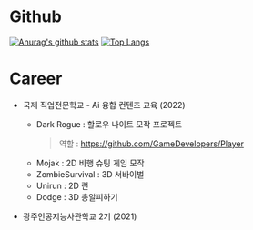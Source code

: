 
<!--
**gyullo18/gyullo18** is a ✨ _special_ ✨ repository because its `README.md` (this file) appears on your GitHub profile.

Here are some ideas to get you started:

- 🔭 I’m currently working on ...
- 🌱 I’m currently learning ...
- 👯 I’m looking to collaborate on ...
- 🤔 I’m looking for help with ...
- 💬 Ask me about ...
- 📫 How to reach me: ...
- 😄 Pronouns: ...
- ⚡ Fun fact: ...
-->
# Github
[![Anurag's github stats](https://github-readme-stats.vercel.app/api?username=gyullo18)](https://github.com/anuraghazra/github-readme-stats)
[![Top Langs](https://github-readme-stats.vercel.app/api/top-langs/?username=gyullo18&layout=compact)](https://github.com/anuraghazra/github-readme-stats)



# Career
- 국제 직업전문학교 - Ai 융합 컨텐츠 교육 (2022)
  * Dark Rogue : 할로우 나이트 모작 프로젝트 
     > 역할 : https://github.com/GameDevelopers/Player 
  * Mojak : 2D 비행 슈팅 게임 모작
  * ZombieSurvival : 3D 서바이벌
  * Unirun : 2D 런
  * Dodge : 3D 총알피하기

- 광주인공지능사관학교 2기 (2021)
